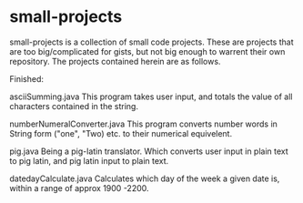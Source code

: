 # small-projects
 small-projects is a collection of small code projects. These are projects  that are too big/complicated for gists, but not big enough to warrent their own repository. 
The projects contained herein are as follows. 

Finished:

asciiSumming.java                       This program takes user input, and totals the value of all characters contained in the string. 

numberNumeralConverter.java             This program converts number  words in String form ("one", "Two) etc. to their numerical                                                 equivelent. 

pig.java                                Being a pig-latin translator. Which converts user input in plain text to pig latin, and pig                                              latin input to plain text. 

datedayCalculate.java                   Calculates which day of the week a given date is, within a range of approx 1900 -2200. 
